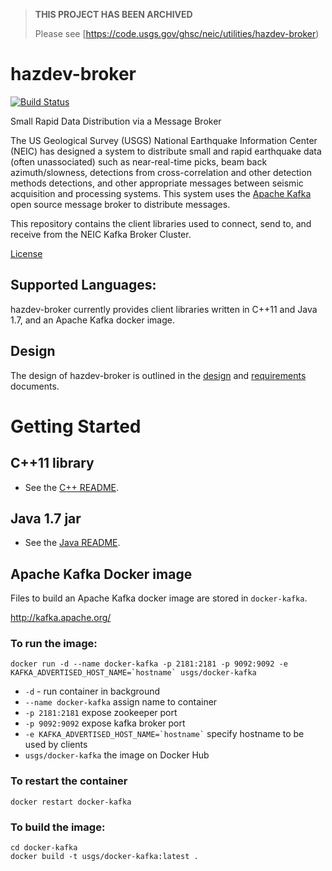 > **THIS PROJECT HAS BEEN ARCHIVED**
> 
> Please see [https://code.usgs.gov/ghsc/neic/utilities/hazdev-broker)

# hazdev-broker

[![Build Status](https://travis-ci.org/usgs/hazdev-broker.svg?branch=master)](https://travis-ci.org/usgs/hazdev-broker)

Small Rapid Data Distribution via a Message Broker

The US Geological Survey (USGS) National Earthquake Information Center (NEIC)
has designed a system to distribute small and rapid earthquake data (often
unassociated) such as near-real-time picks, beam back azimuth/slowness,
detections from cross-correlation and other detection methods detections,
and other appropriate messages between seismic acquisition and processing
systems. This system uses the [Apache Kafka](http://kafka.apache.org/)
open source message broker to distribute messages.

This repository contains the client libraries used to connect, send to, and
receive from the NEIC Kafka Broker Cluster.

[License](LICENSE.md)

## Supported Languages:
hazdev-broker currently provides client libraries written in C++11 and Java 1.7,
and an Apache Kafka docker image.

## Design
The design of hazdev-broker is outlined in the [design](design-docs/design.md)
and [requirements](design-docs/requirements.md) documents.

# Getting Started

## C++11 library
* See the [C++ README](cpp/README.md).

## Java 1.7 jar
* See the [Java README](java/README.md).

## Apache Kafka Docker image

Files to build an Apache Kafka docker image are stored in `docker-kafka`.

http://kafka.apache.org/

### To run the image:
```
docker run -d --name docker-kafka -p 2181:2181 -p 9092:9092 -e KAFKA_ADVERTISED_HOST_NAME=`hostname` usgs/docker-kafka
```

- `-d` - run container in background
- `--name docker-kafka` assign name to container
- `-p 2181:2181` expose zookeeper port
- `-p 9092:9092` expose kafka broker port
- ``` -e KAFKA_ADVERTISED_HOST_NAME=`hostname` ``` specify hostname to be used by clients
- `usgs/docker-kafka` the image on Docker Hub

### To restart the container
```
docker restart docker-kafka
```

### To build the image:
```
cd docker-kafka
docker build -t usgs/docker-kafka:latest .
```
